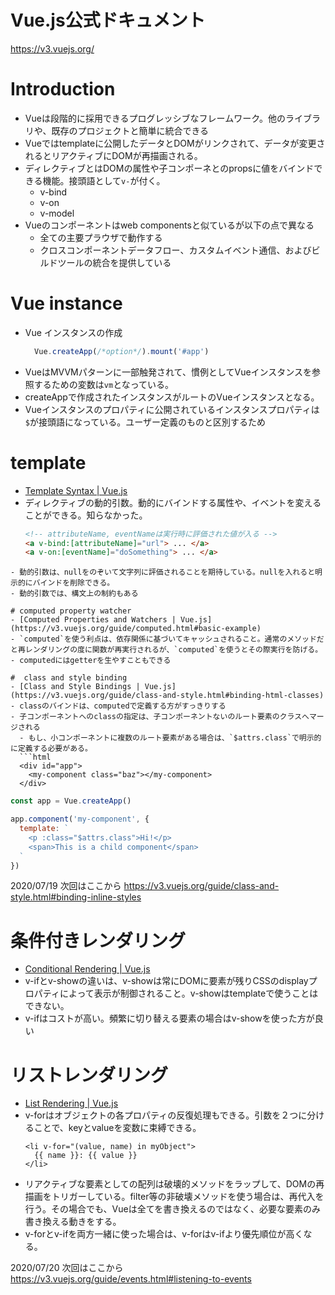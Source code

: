 # Vue.js公式ドキュメント
https://v3.vuejs.org/

# Introduction
- Vueは段階的に採用できるプログレッシブなフレームワーク。他のライブラリや、既存のプロジェクトと簡単に統合できる
- Vueではtemplateに公開したデータとDOMがリンクされて、データが変更されるとリアクティブにDOMが再描画される。
- ディレクティブとはDOMの属性や子コンポーネとのpropsに値をバインドできる機能。接頭語として`v-`が付く。
  - v-bind
  - v-on
  - v-model
- Vueのコンポーネントはweb componentsと似ているが以下の点で異なる
  - 全ての主要プラウザで動作する
  - クロスコンポーネントデータフロー、カスタムイベント通信、およびビルドツールの統合を提供している

# Vue instance
- Vue インスタンスの作成
  ```js
    Vue.createApp(/*option*/).mount('#app')
  ```
- VueはMVVMパターンに一部触発されて、慣例としてVueインスタンスを参照するための変数は`vm`となっている。
- createAppで作成されたインスタンスがルートのVueインスタンスとなる。
- Vueインスタンスのプロパティに公開されているインスタンスプロパティは`$`が接頭語になっている。ユーザー定義のものと区別するため

# template
- [Template Syntax | Vue.js](https://v3.vuejs.org/guide/template-syntax.html#dynamic-arguments)
- ディレクティブの動的引数。動的にバインドする属性や、イベントを変えることができる。知らなかった。
  ```html
  <!-- attributeName, eventNameは実行時に評価された値が入る -->
  <a v-bind:[attributeName]="url"> ... </a>
  <a v-on:[eventName]="doSomething"> ... </a>
```
- 動的引数は、nullをのぞいて文字列に評価されることを期待している。nullを入れると明示的にバインドを削除できる。
- 動的引数では、構文上の制約もある

# computed property watcher
- [Computed Properties and Watchers | Vue.js](https://v3.vuejs.org/guide/computed.html#basic-example)
- `computed`を使う利点は、依存関係に基づいてキャッシュされること。通常のメソッドだと再レンダリングの度に関数が再実行されるが、`computed`を使うとその際実行を防げる。
- computedにはgetterを生やすこともできる

#  class and style binding
- [Class and Style Bindings | Vue.js](https://v3.vuejs.org/guide/class-and-style.html#binding-html-classes)
- classのバインドは、computedで定義する方がすっきりする
- 子コンポーネントへのclassの指定は、子コンポーネントないのルート要素のクラスへマージされる
  - もし、小コンポーネントに複数のルート要素がある場合は、`$attrs.class`で明示的に定義する必要がある。
  ```html
  <div id="app">
    <my-component class="baz"></my-component>
  </div>
  ```

  ```js
  const app = Vue.createApp()

  app.component('my-component', {
    template: `
      <p :class="$attrs.class">Hi!</p>
      <span>This is a child component</span>
    `
  })
  ```

2020/07/19
次回はここから
https://v3.vuejs.org/guide/class-and-style.html#binding-inline-styles

# 条件付きレンダリング
- [Conditional Rendering | Vue.js](https://v3.vuejs.org/guide/conditional.html#v-else)
- v-ifとv-showの違いは、v-showは常にDOMに要素が残りCSSのdisplayプロパティによって表示が制御されること。v-showはtemplateで使うことはできない。
- v-ifはコストが高い。頻繁に切り替える要素の場合はv-showを使った方が良い

# リストレンダリング
- [List Rendering | Vue.js](https://v3.vuejs.org/guide/list.html#mapping-an-array-to-elements-with-v-for)
- v-forはオブジェクトの各プロパティの反復処理もできる。引数を２つに分けることで、keyとvalueを変数に束縛できる。
  ```vue
  <li v-for="(value, name) in myObject">
    {{ name }}: {{ value }}
  </li>
  ```
- リアクティブな要素としての配列は破壊的メソッドをラップして、DOMの再描画をトリガーしている。filter等の非破壊メソッドを使う場合は、再代入を行う。その場合でも、Vueは全てを書き換えるのではなく、必要な要素のみ書き換える動きをする。
- v-forとv-ifを両方一緒に使った場合は、v-forはv-ifより優先順位が高くなる。

2020/07/20
次回はここから
https://v3.vuejs.org/guide/events.html#listening-to-events
